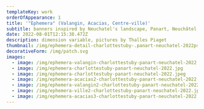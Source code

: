 ```yaml
---
templateKey: work
orderOfAppearance: 1
title: '"Ephemera" (Valangin, Acacias, Centre-ville)'
subtitle: banners inspired by Neuchatel's landscape, Panart, Neuchâtel, Spring 2022
date: 2022-08-01T12:15:38.472Z
description: dimension variable, pictures by Thalles Piaget
thumbnail: /img/ephemera-detail-charlottestuby-.panart-neuchatel-2022psd.jpg
decorativeForm: /img/patch.svg
images:
  - image: /img/ephemera-valangin-charlottestuby-panart-neuchatel-2022.jpg
  - image: /img/ephemera-charlottestuby-panart-neuchatel-2022.jpg
  - image: /img/ephemera-charlottestuby-panart-neuchatel-2022.jpeg
  - image: /img/ephemera-acacias2-charlottestuby-panart-neuchatel-2022.jpg
  - image: /img/ephemera-valangin2-charlottestuby-panart-neuchatel-2022.jpg
  - image: /img/ephemera-ville2-charlottestuby-panart-neuchatel-2022.jpg
  - image: /img/ephemera-acacias3-charlottestuby-panart-neuchatel-2022.jpg
---
```

